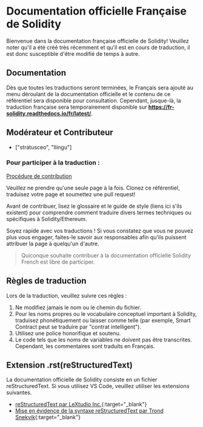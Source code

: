 # Documentation officielle Française de Solidity

Bienvenue dans la documentation française officielle de Solidity! Veuillez noter qu'il a été créé très récemment et qu'il est en cours de traduction, il est donc susceptible d'être modifié de temps à autre.

## Documentation

Dès que toutes les traductions seront terminées, le Français sera ajouté au menu déroulant de la documentation officielle et le contenu de ce référentiel sera disponible pour consultation. 
Cependant, jusque-là, la traduction française sera temporairement disponible sur **https://fr-solidity.readthedocs.io/fr/latest/**.

## Modérateur et Contributeur

- ["stratusceo", "Ilingu"]

### Pour participer à la traduction :

[Procédure de contribution](https://github.com/solidity-docs/fr-french/issues/3)

Veuillez ne prendre qu'une seule page à la fois.
Clonez ce référentiel, traduisez votre page et soumettez une pull request!

Avant de contribuer, lisez le glossaire et le guide de style (liens ici s'ils existent) pour comprendre comment traduire divers termes techniques ou spécifiques à Solidity/Ethereum.

Soyez rapide avec vos traductions ! Si vous constatez que vous ne pouvez plus vous engager, faites-le savoir aux responsables afin qu'ils puissent attribuer la page à quelqu'un d'autre.

> Quiconque souhaite contribuer à la documentation officielle Solidity French est libre de participer.

## Règles de traduction

Lors de la traduction, veuillez suivre ces règles :

1. Ne modifiez jamais le nom ou le chemin du fichier.
2. Pour les noms propres ou le vocabulaire conceptuel important à Solidity, traduisez phonétiquement ou laisser comme telle (par exemple, Smart Contract peut se traduire par "contrat intelligent").
3. Utilisez une police honorifique et soutenu.
4. Le code tels que les noms de variables ne doivent pas être transcrites. Cependant, les commentaires sont traduits en Français.

## Extension .rst(reStructuredText)

La documentation officielle de Solidity consiste en un fichier reStructuredText. Si vous utilisez VS Code, veuillez utiliser les extensions suivantes.

- [reStructuredText par LeXtudio Inc.](https://marketplace.visualstudio.com/items?itemName=lextudio.restructuredtext){:target="\_blank"}
- [Mise en évidence de la syntaxe reStructuredText par Trond Snekvik](https://marketplace.visualstudio.com/items?itemName=trond-snekvik.simple-rst){:target="\_blank"}
